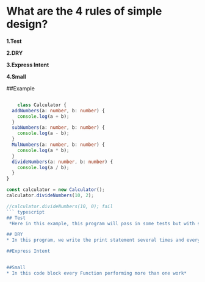 # What are the 4 rules of simple design?

**1.Test**  

**2.DRY**  

**3.Express Intent**  

**4.Small**  


##Example

```typescript

    class Calculator {
  addNumbers(a: number, b: number) {
    console.log(a + b);
  }
  subNumbers(a: number, b: number) {
    console.log(a - b);
  }
  MulNumbers(a: number, b: number) {
    console.log(a * b);
  }
  divideNumbers(a: number, b: number) {
    console.log(a / b);
  }
}

const calculator = new Calculator();
calculator.divideNumbers(10, 2);

//calculator.divideNumbers(10, 0); fail
``` typescript
## Test
 *Here in this example, this program will pass in some tests but with some tests, it will fail. *

## DRY
* In this program, we write the print statement several times and every time it is performing the same task. So it is against the 2nd rule of simple design.*

##Express Intent


##Small
* In this code block every Function performing more than one work*

